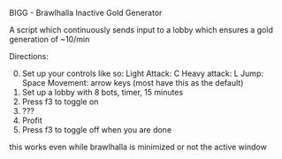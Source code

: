 BIGG - Brawlhalla Inactive Gold Generator

A script which continuously sends input to a lobby which ensures a gold generation of ~10/min

Directions:

0. Set up your controls like so:
      Light Attack: C
      Heavy attack: L
      Jump: Space
      Movement: arrow keys (most have this as the default)
1. Set up a lobby with 8 bots, timer, 15 minutes
2. Press f3 to toggle on
3. ???
4. Profit
5. Press f3 to toggle off when you are done


this works even while brawlhalla is minimized or not the active window
